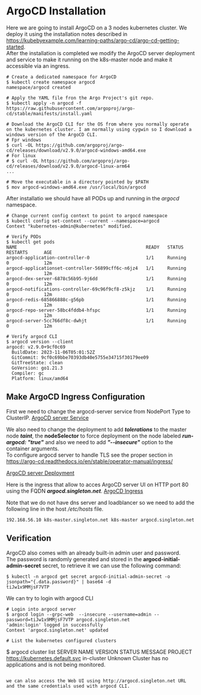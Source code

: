 # ArgoCD Installation
Here we are going to install ArgoCD on a 3 nodes kubernetes cluster. We deploy it using the installation notes described in https://kubebyexample.com/learning-paths/argo-cd/argo-cd-getting-started.  
After the installation is completed we modify the ArgoCD server deployment and service to make it running on the k8s-master node and make it accessible via an ingress.
```
# Create a dedicated namespace for ArgoCD
$ kubectl create namespace argocd
namespace/argocd created

# Apply the YAML file fron the Argo Project's git repo.
$ kubectl apply -n argocd -f https://raw.githubusercontent.com/argoproj/argo-cd/stable/manifests/install.yaml

# Download the ArgoCD CLI for the OS from where you normally operate on the kubernetes cluster. I am normally using cygwin so I download a windows version of the ArgoCD CLI.
# Fpr windows
$ curl -OL https://github.com/argoproj/argo-cd/releases/download/v2.9.0/argocd-windows-amd64.exe
# For linux
# $ curl -OL https://github.com/argoproj/argo-cd/releases/download/v2.9.0/argocd-linux-arm64
...

# Move the executable in a directory pointed by $PATH
$ mov argocd-windows-amd64.exe /usr/local/bin/argocd
```

After installatio  we should have all PODs up and running in the *argocd* namespace.
```
# Change current config context to point to argocd namespace
$ kubectl config set-context --current --namespace=argocd
Context "kubernetes-admin@kubernetes" modified.

# Verify PODs
$ kubectl get pods
NAME                                                READY   STATUS    RESTARTS      AGE
argocd-application-controller-0                     1/1     Running   0             12m
argocd-applicationset-controller-56899cff6c-n6jz4   1/1     Running   0             12m
argocd-dex-server-6878c56b95-9j6dd                  1/1     Running   0             12m
argocd-notifications-controller-69c96f9cf8-z5kjz    1/1     Running   0             12m
argocd-redis-685866888c-g56pb                       1/1     Running   0             12m
argocd-repo-server-58bc4fddb4-hfspc                 1/1     Running   0             12m
argocd-server-5cc766df8c-dwhjt                      1/1     Running   0             12m

# Verify argocd CLI
$ argocd version --client
argocd: v2.9.0+9cf0c69
  BuildDate: 2023-11-06T05:01:52Z
  GitCommit: 9cf0c69bbe70393db40e5755e34715f30179ee09
  GitTreeState: clean
  GoVersion: go1.21.3
  Compiler: gc
  Platform: linux/amd64
```

## Make ArgoCD Ingress Configuration
First we need to change the argocd-server service from NodePort Type to ClusterIP.
[ArgoCD server Service](./playbooks/argocd-server-service.yaml)

We also need to change the deployment to add ***tolerations*** to the master node ***taint***, the **nodeSelector** to force deployment on the node labeled ***run-argocd: "true"*** and also we need to add ***"--insecure"*** option to the container arguments.  
To configure argocd server to handle TLS see the proper section in  https://argo-cd.readthedocs.io/en/stable/operator-manual/ingress/

[ArgoCD server Deployment](./playbooks/argocd-server-deployment.yaml)

Here is the ingress that allow to acces ArgoCD server UI on HTTP port 80 using the FQDN ***argocd.singleton.net***.
[ArgoCD Ingress](./playbook/argocd-ingress.yaml)

Note that we do not have dns server and loadblancer so we need to add the following line in the host */etc/hosts* file.
```
192.168.56.10 k8s-master.singleton.net k8s-master argocd.singleton.net
```

## Verification
ArgoCD also comes with an already built-in admin user and password.  
The password is randomly generated and stored in the **argocd-initial-admin-secret** secret, to retrieve it we can use the following command:

```
$ kubectl -n argocd get secret argocd-initial-admin-secret -o jsonpath="{.data.password}" | base64 -d
tiJw1x9MMjsF7VTP
```

We can try to login with argocd CLI
```
# Login into argocd server
$ argocd login --grpc-web  --insecure --username=admin --password=tiJw1x9MMjsF7VTP argocd.singleton.net
'admin:login' logged in successfully
Context 'argocd.singleton.net' updated

# List the kubernetes configured clusters
```
$ argocd  cluster list
SERVER                          NAME        VERSION  STATUS   MESSAGE                                                  PROJECT
https://kubernetes.default.svc  in-cluster           Unknown  Cluster has no applications and is not being monitored.
```

we can also access the Web UI using http://argocd.singleton.net URL and the same credentials used with argocd CLI.

